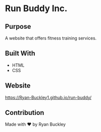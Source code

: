 # Run Buddy Inc.

## Purpose
A website that offers fitness training services.

## Built With
* HTML
* CSS

## Website
https://Ryan-Buckley1.github.io/run-buddy/

## Contribution
Made with ❤️ by Ryan Buckley
